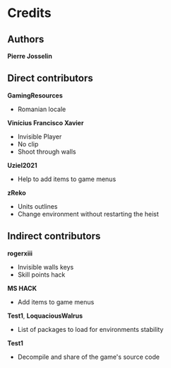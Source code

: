 # Credits

## Authors

**Pierre Josselin**

## Direct contributors

**GamingResources**

- Romanian locale

**Vinícius Francisco Xavier**

- Invisible Player
- No clip
- Shoot through walls

**Uziel2021**

- Help to add items to game menus

**zReko**

- Units outlines    
- Change environment without restarting the heist

## Indirect contributors

**rogerxiii**

- Invisible walls keys
- Skill points hack

**MS HACK**

- Add items to game menus

**Test1**, **LoquaciousWalrus**

- List of packages to load for environments stability

**Test1**

- Decompile and share of the game's source code
